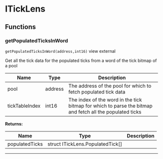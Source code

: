 

# ITickLens




## Functions
### getPopulatedTicksInWord


`getPopulatedTicksInWord(address,int16)` view external

Get all the tick data for the populated ticks from a word of the tick bitmap of a pool



| Name | Type | Description |
| ---- | ---- | ----------- |
| pool | address | The address of the pool for which to fetch populated tick data |
| tickTableIndex | int16 | The index of the word in the tick bitmap for which to parse the bitmap and fetch all the populated ticks |

**Returns:**

| Name | Type | Description |
| ---- | ---- | ----------- |
| populatedTicks | struct ITickLens.PopulatedTick[] |  |



---


